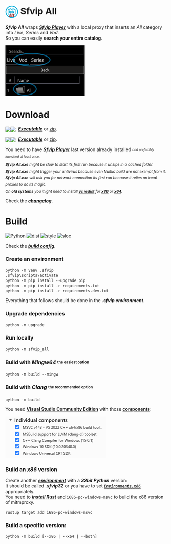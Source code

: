 # <img src="ressources/Sfvip%20All.png" width="40" align="center"> Sfvip All
***Sfvip All*** wraps ***[Sfvip Player](https://serbianforum-org.translate.goog/threads/sf-vip-plejer.878393/?_x_tr_sl=sr&_x_tr_tl=en)*** with a local proxy that inserts an _All_ category into _Live_, _Series_ and _Vod_.  
So you can easily **search your entire catalog**.

<img src="ressources/all.png">

# Download
<img src="https://img.shields.io/badge/Version-1.2.0-informational" valign="middle"><img src="https://img.shields.io/badge/x64-informational?logo=windows&logoColor=white" valign="middle"> &nbsp;[***Executable***](https://github.com/sebdelsol/sfvip-all/raw/master/build/1.2.0/x64/Sfvip%20All.exe) or [zip](https://github.com/sebdelsol/sfvip-all/raw/master/build/1.2.0/x64/Sfvip%20All.zip).

<img src="https://img.shields.io/badge/Version-1.2.0-informational" valign="middle"><img src="https://img.shields.io/badge/x86-informational?logo=windows&logoColor=white" valign="middle"> &nbsp;[***Executable***](https://github.com/sebdelsol/sfvip-all/raw/master/build/1.2.0/x86/Sfvip%20All.exe) or [zip](https://github.com/sebdelsol/sfvip-all/raw/master/build/1.2.0/x86/Sfvip%20All.zip).

You need to have ***[Sfvip Player](https://serbianforum-org.translate.goog/threads/sf-vip-plejer.878393/?_x_tr_sl=sr&_x_tr_tl=en)*** last version already installed <sub><sup>_and preferably launched at least once._</sup></sub>  
<sub>_**Sfvip All.exe** might be slow to start its first run because it unzips in a cached folder._</sub>  
<sub>_**Sfvip All.exe** might trigger your antivirus because even Nuitka build are not exempt from it._</sub>  
<sub>_**Sfvip All.exe** will ask you for network connection its first run because it relies on local proxies to do its magic._</sub>  
<sub>_On **old systems** you might need to install [**vc redist**](https://learn.microsoft.com/en-GB/cpp/windows/latest-supported-vc-redist) for [**x86**](https://aka.ms/vs/17/release/vc_redist.x86.exe) or [**x64**](https://aka.ms/vs/17/release/vc_redist.x64.exe)._</sub>

Check the [***changelog***](build/changelog.md).

# Build
[![Python](https://img.shields.io/badge/Python-3.11.4-fbdf79)](https://www.python.org/downloads/release/python-3114/)
[![dist](https://img.shields.io/badge/Dist-Nuitka-lightgrey)](https://nuitka.net/)
[![style](https://img.shields.io/badge/Style-Black-000000)](https://github.com/psf/black)
![sloc](https://img.shields.io/badge/Sloc-2429-informational)

Check the [***build config***](build_config.py).
### Create an environment
```console
python -m venv .sfvip
.sfvip\scripts\activate
python -m pip install --upgrade pip
python -m pip install -r requirements.txt
python -m pip install -r requirements.dev.txt
```
Everything that follows should be done in the ***.sfvip environment***.
### Upgrade dependencies
```console
python -m upgrade
```
### Run locally
```console
python -m sfvip_all
```
### Build with ***Mingw64*** <sub><sup>the easiest option</sup></sub>
```console
python -m build --mingw
```
### Build with ***Clang*** <sub><sup>the recommended option</sup></sub>
```console
python -m build
```
You need [**Visual Studio Community Edition**](https://www.visualstudio.com/en-us/downloads/download-visual-studio-vs.aspx) with those [**components**](ressources/.vsconfig):

<img src="ressources/VS.png">

### Build an ***x86*** version
Create another [***environment***](#Create-the-environment) with a ***32bit Python*** version:  
It should be called ***.sfvip32*** or you have to set [***`Environments.x86`***](build_config.py#L12) appropriately.  
You need to [***install Rust***](https://www.rust-lang.org/fr) and `i686-pc-windows-msvc` to build the x86 version of mitmproxy.  
```console
rustup target add i686-pc-windows-msvc
```
### Build a specific version:
```console
python -m build [--x86 | --x64 | --both]
```
